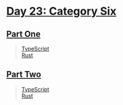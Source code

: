 # [Day 23: Category Six](https://adventofcode.com/2019/day/23)

## [Part One](https://adventofcode.com/2019/day/23#part1)

> [TypeScript](/solutions/typescript/2019/23/src/p1.ts)\
> [Rust](/solutions/rust/2019/23/src/lib.rs)

## [Part Two](https://adventofcode.com/2019/day/23#part2)

> [TypeScript](/solutions/typescript/2019/23/src/p2.ts)\
> [Rust](/solutions/rust/2019/23/src/lib.rs)
